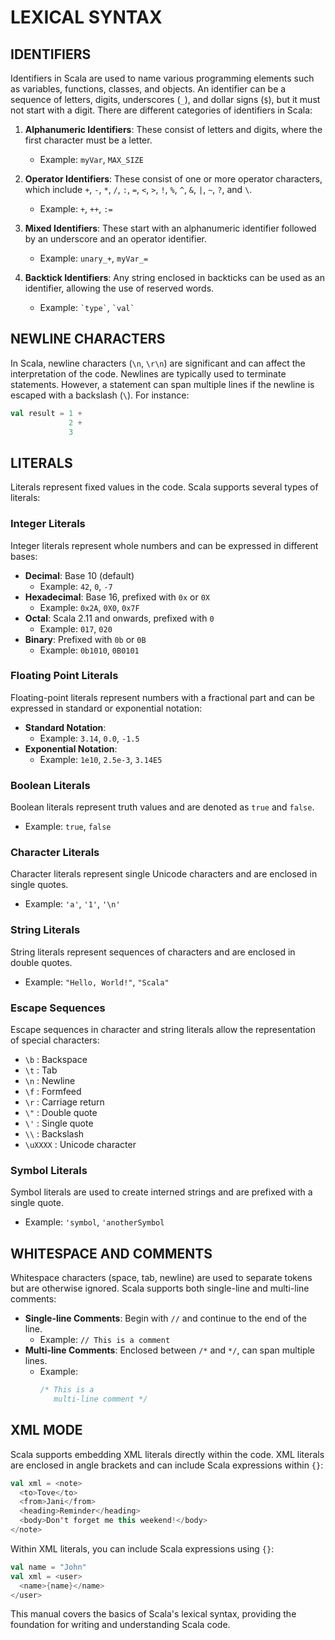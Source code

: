 # LEXICAL SYNTAX

## IDENTIFIERS

Identifiers in Scala are used to name various programming elements such as variables, functions, classes, and objects. An identifier can be a sequence of letters, digits, underscores (`_`), and dollar signs (`$`), but it must not start with a digit. There are different categories of identifiers in Scala:

1. **Alphanumeric Identifiers**: These consist of letters and digits, where the first character must be a letter. 
   - Example: `myVar`, `MAX_SIZE`

2. **Operator Identifiers**: These consist of one or more operator characters, which include `+`, `-`, `*`, `/`, `:`, `=`, `<`, `>`, `!`, `%`, `^`, `&`, `|`, `~`, `?`, and `\`.
   - Example: `+`, `++`, `:=`

3. **Mixed Identifiers**: These start with an alphanumeric identifier followed by an underscore and an operator identifier.
   - Example: `unary_+`, `myVar_=` 

4. **Backtick Identifiers**: Any string enclosed in backticks can be used as an identifier, allowing the use of reserved words.
   - Example: `` `type` ``, `` `val` ``

## NEWLINE CHARACTERS

In Scala, newline characters (`\n`, `\r\n`) are significant and can affect the interpretation of the code. Newlines are typically used to terminate statements. However, a statement can span multiple lines if the newline is escaped with a backslash (`\`). For instance:

```scala
val result = 1 + 
             2 + 
             3
```

## LITERALS

Literals represent fixed values in the code. Scala supports several types of literals:

### Integer Literals

Integer literals represent whole numbers and can be expressed in different bases:

- **Decimal**: Base 10 (default)
  - Example: `42`, `0`, `-7`
- **Hexadecimal**: Base 16, prefixed with `0x` or `0X`
  - Example: `0x2A`, `0X0`, `0x7F`
- **Octal**: Scala 2.11 and onwards, prefixed with `0`
  - Example: `017`, `020`
- **Binary**: Prefixed with `0b` or `0B`
  - Example: `0b1010`, `0B0101`

### Floating Point Literals

Floating-point literals represent numbers with a fractional part and can be expressed in standard or exponential notation:

- **Standard Notation**: 
  - Example: `3.14`, `0.0`, `-1.5`
- **Exponential Notation**: 
  - Example: `1e10`, `2.5e-3`, `3.14E5`

### Boolean Literals

Boolean literals represent truth values and are denoted as `true` and `false`.

- Example: `true`, `false`

### Character Literals

Character literals represent single Unicode characters and are enclosed in single quotes.

- Example: `'a'`, `'1'`, `'\n'`

### String Literals

String literals represent sequences of characters and are enclosed in double quotes.

- Example: `"Hello, World!"`, `"Scala"`

### Escape Sequences

Escape sequences in character and string literals allow the representation of special characters:

- `\b` : Backspace
- `\t` : Tab
- `\n` : Newline
- `\f` : Formfeed
- `\r` : Carriage return
- `\"` : Double quote
- `\'` : Single quote
- `\\` : Backslash
- `\uXXXX` : Unicode character

### Symbol Literals

Symbol literals are used to create interned strings and are prefixed with a single quote.

- Example: `'symbol`, `'anotherSymbol`

## WHITESPACE AND COMMENTS

Whitespace characters (space, tab, newline) are used to separate tokens but are otherwise ignored. Scala supports both single-line and multi-line comments:

- **Single-line Comments**: Begin with `//` and continue to the end of the line.
  - Example: `// This is a comment`
- **Multi-line Comments**: Enclosed between `/*` and `*/`, can span multiple lines.
  - Example: 
    ```scala
    /* This is a 
       multi-line comment */
    ```

## XML MODE

Scala supports embedding XML literals directly within the code. XML literals are enclosed in angle brackets and can include Scala expressions within `{}`:

```scala
val xml = <note>
  <to>Tove</to>
  <from>Jani</from>
  <heading>Reminder</heading>
  <body>Don't forget me this weekend!</body>
</note>
```

Within XML literals, you can include Scala expressions using `{}`:

```scala
val name = "John"
val xml = <user>
  <name>{name}</name>
</user>
```

This manual covers the basics of Scala's lexical syntax, providing the foundation for writing and understanding Scala code.
